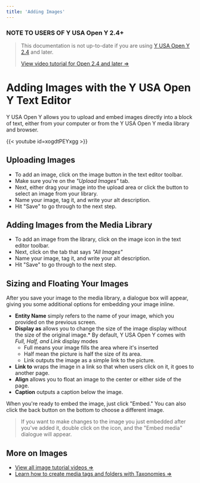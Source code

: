```yaml
---
title: 'Adding Images'
---
```


### NOTE TO USERS OF Y USA Open Y 2.4+

> This documentation is not up-to-date if you are using [Y USA Open Y 2.4](https://community.openymca.org/t/version-2-4-released-q1-2020-major-release/624) and later.
>
> [View video tutorial  for Open 2.4 and later ⇒](https://www.youtube.com/watch?v=gcaBlhyPZEY)

# Adding Images with the Y USA Open Y Text Editor

Y USA Open Y allows you to upload and embed images directly into a block of text, either from your computer or from the Y USA Open Y media library and browser.

{{< youtube id=xogdtPEYxgg >}}

## Uploading Images

* To add an image, click on the image button in the text editor toolbar.
* Make sure you're on the *"Upload Images"* tab.
* Next, either drag your image into the upload area or click the button to select an image from your library.
* Name your image, tag it, and write your alt description.
* Hit "Save" to go through to the next step.

## Adding Images from the Media Library

* To add an image from the library, click on the image icon in the text editor toolbar.
* Next, click on the tab that says *"All Images"*
* Name your image, tag it, and write your alt description.
* Hit "Save" to go through to the next step.

## Sizing and Floating Your Images

After you save your image to the media library, a dialogue box will appear, giving you some additional options for embedding your image inline.

* **Entity Name** simply refers to the name of your image, which you provided on the previous screen.
* **Display as** allows you to change the size of the image display without the size of the original image.* By default, Y USA Open Y comes with *Full, Half, and Link* display modes
  * Full means your image fills the area where it's inserted
  * Half mean the picture is half the size of its area.
  * Link outputs the image as a simple link to the picture.
* **Link to** wraps the image in a link so that when users click on it, it goes to another page.
* **Align** allows you to float an image to the center or either side of the page.
* **Caption** outputs a caption below the image.

When you're ready to embed the image, just click "Embed." You can also click the back button on the bottom to choose a different image.

> If you want to make changes to the image you just embedded after you've added it, double click on the icon, and the "Embed media" dialogue will appear.

## More on Images

* [View all image tutorial videos ⇒](https://community.openymca.org/t/video-tutorials-for-images-and-documents/738)
* [Learn how to create media tags and folders with Taxonomies ⇒](https://community.openymca.org/t/taxonomy-vocabularies-and-terms-website-structure-open-y-user-docs/734)
